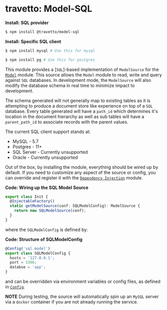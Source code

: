 travetto: Model-SQL
===


**Install: SQL provider**
```bash
$ npm install @travetto/model-sql
```

**Install: Specific SQL client**
```bash
$ npm install mysql # Use this for mysql

$ npm install pg # Use this for postgres
```


This module provides a [`SQL`]-based implementation of `ModelSource` for the [`Model`](https://github.com/travetto/travetto/tree/master/module/model) module.  This source allows the `Model` module to read, write and query against `SQL` databases. In development mode, the `ModelSource` will also modify the database schema in real time to minimize impact to development.  

The schema generated will not generally map to existing tables as it is attempting to produce a document store like experience on top of
a `SQL` database.  Every table generated will have a `path_id` which determines it's location in the document hierarchy as well as sub tables will have a `parent_path_id` to associate records with the parent values.

The current SQL client support stands at:
* MySQL - 5.7
* Postgres - 11+
* SQL Server - Currently unsupported
* Oracle - Currently unsupported

Out of the box, by installing the module, everything should be wired up by default.  If you need to customize any aspect of the source or config, you can override and register it with the [`Dependency Injection`](https://github.com/travetto/travetto/tree/master/module/di) module.

**Code: Wiring up the SQL Model Source**
```typescript
export class Init {
  @InjectableFactory()
  static getModelSource(conf: SQLModelConfig): ModelSource {
    return new SQLModelSource(conf);
  }
}
```

where the `SQLModelConfig` is defined by:

**Code: Structure of SQLModelConfig**
```typescript
@Config('sql.model')
export class SQLModelConfig {
  hosts = '127.0.0.1';
  port = 3306;
  databse = 'app';
}
```

and can be overridden via environment variables or config files, as defined in [`Config`](https://github.com/travetto/travetto/tree/master/module/config).

**NOTE** During testing, the source will automatically spin up an `MySQL` server via a `docker` container if you are not already running the service.
